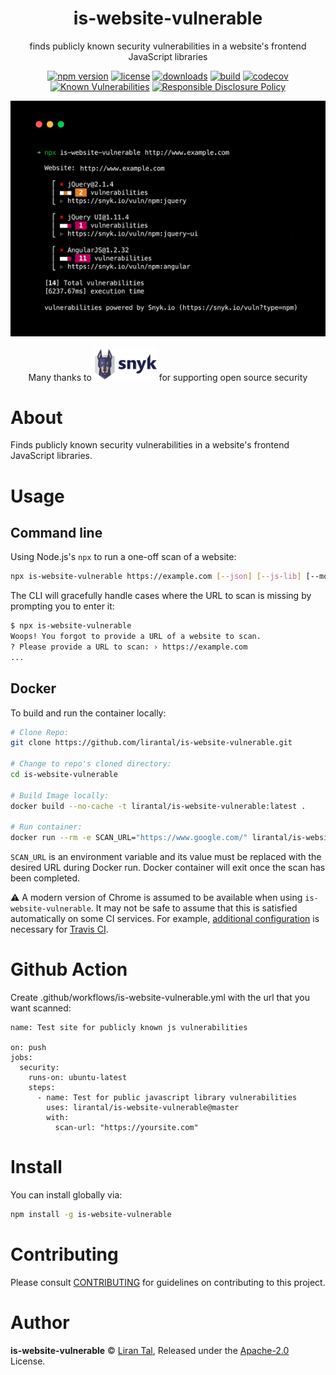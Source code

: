 <p align="center"><h1 align="center">
  is-website-vulnerable
</h1>

<p align="center">
  finds publicly known security vulnerabilities in a website's frontend JavaScript libraries
</p>

<p align="center">
  <a href="https://www.npmjs.org/package/is-website-vulnerable"><img src="https://badgen.net/npm/v/is-website-vulnerable" alt="npm version"/></a>
  <a href="https://www.npmjs.org/package/is-website-vulnerable"><img src="https://badgen.net/npm/license/is-website-vulnerable" alt="license"/></a>
  <a href="https://www.npmjs.org/package/is-website-vulnerable"><img src="https://badgen.net/npm/dt/is-website-vulnerable" alt="downloads"/></a>
  <a href="https://github.com/lirantal/is-website-vulnerable/actions?workflow=CI"><img src="https://github.com/lirantal/is-website-vulnerable/workflows/CI/badge.svg" alt="build"/></a>
  <a href="https://codecov.io/gh/lirantal/is-website-vulnerable"><img src="https://badgen.net/codecov/c/github/lirantal/is-website-vulnerable" alt="codecov"/></a>
  <a href="https://snyk.io/test/github/lirantal/is-website-vulnerable"><img src="https://snyk.io/test/github/lirantal/is-website-vulnerable/badge.svg" alt="Known Vulnerabilities"/></a>
  <a href="./SECURITY.md"><img src="https://img.shields.io/badge/Security-Responsible%20Disclosure-yellow.svg" alt="Responsible Disclosure Policy" /></a>
</p>

<p align="center">
  <img src="./.github/is-website-vulnerable-logo.png" alt="Screenshot of npm module called is website vulnerable that detects security vulnerabilities in websites based on Snyk database" />
  <p align="center">
  	<p align="center">Many thanks to <a href="https://snyk.io"><img src="./.github/snyk-logo.png" width="100"></a> for supporting open source security</p>
</p>


</p>


# About

Finds publicly known security vulnerabilities in a website's frontend JavaScript libraries.

# Usage

## Command line

Using Node.js's `npx` to run a one-off scan of a website:

```bash
npx is-website-vulnerable https://example.com [--json] [--js-lib] [--mobile|--desktop] [--chromePath] [--cookie] [--token]
```

The CLI will gracefully handle cases where the URL to scan is missing by prompting you to enter it:

```bash
$ npx is-website-vulnerable
Woops! You forgot to provide a URL of a website to scan.
? Please provide a URL to scan: › https://example.com
...
```

## Docker

To build and run the container locally:

```bash
# Clone Repo:
git clone https://github.com/lirantal/is-website-vulnerable.git

# Change to repo's cloned directory:
cd is-website-vulnerable

# Build Image locally:
docker build --no-cache -t lirantal/is-website-vulnerable:latest .

# Run container:
docker run --rm -e SCAN_URL="https://www.google.com/" lirantal/is-website-vulnerable:latest
```

`SCAN_URL` is an environment variable and its value must be replaced with the desired URL during Docker run. Docker container will exit once the scan has been completed.

:warning: A modern version of Chrome is assumed to be available when using `is-website-vulnerable`. It may not be safe to assume that this is satisfied automatically on some CI services. For example, [additional configuration](https://docs.travis-ci.com/user/chrome#selecting-a-chrome-version) is necessary for [Travis CI](https://travis-ci.com/).

# Github Action
Create .github/workflows/is-website-vulnerable.yml with the url that you want scanned:

```
name: Test site for publicly known js vulnerabilities

on: push
jobs:
  security:
    runs-on: ubuntu-latest
    steps:
      - name: Test for public javascript library vulnerabilities 
        uses: lirantal/is-website-vulnerable@master
        with:
          scan-url: "https://yoursite.com"
```

# Install

You can install globally via:

```bash
npm install -g is-website-vulnerable
```

# Contributing

Please consult [CONTRIBUTING](./CONTRIBUTING.md) for guidelines on contributing to this project.

# Author

**is-website-vulnerable** © [Liran Tal](https://github.com/lirantal), Released under the [Apache-2.0](./LICENSE) License.
